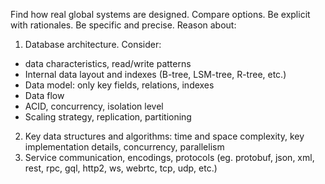 Find how real global systems are designed. 
Compare options. Be explicit with rationales. Be specific and precise. 
Reason about: 
1. Database architecture. Consider:
- data characteristics, read/write patterns
- Internal data layout and indexes (B-tree, LSM-tree, R-tree, etc.)
- Data model: only key fields, relations, indexes 
- Data flow
- ACID, concurrency, isolation level
- Scaling strategy, replication, partitioning
2. Key data structures and algorithms: time and space complexity, key implementation details, concurrency, parallelism
3. Service communication, encodings, protocols (eg. protobuf, json, xml, rest, rpc, gql, http2, ws, webrtc, tcp, udp, etc.)